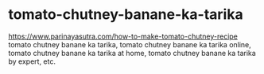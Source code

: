 # tomato-chutney-banane-ka-tarika
https://www.parinayasutra.com/how-to-make-tomato-chutney-recipe tomato chutney banane ka tarika, tomato chutney banane ka tarika online, tomato chutney banane ka tarika at home, tomato chutney banane ka tarika by expert, etc.
